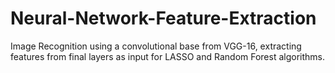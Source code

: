 # Neural-Network-Feature-Extraction
Image Recognition using a convolutional base from VGG-16, extracting features from final layers as input for LASSO and Random Forest algorithms. 
